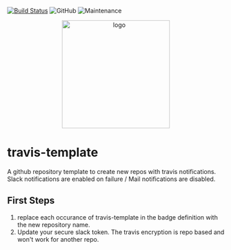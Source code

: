 [![Build Status](https://travis-ci.com/ckaserer/travis-template.svg?branch=master)](https://travis-ci.com/ckaserer/travis-template)
![GitHub](https://img.shields.io/github/license/ckaserer/travis-template)
![Maintenance](https://img.shields.io/maintenance/yes/2020)

<p align="center">
<img alt="logo" width=250px src="https://travis-ci.com/images/logos/TravisCI-Full-Color.png">
</p>

# travis-template

A github repository template to create new repos with travis notifications. Slack notifications are enabled on failure / Mail notifications are disabled.

## First Steps

1) replace each occurance of travis-template in the badge definition with the new repository name.
2) Update your secure slack token. The travis encryption is repo based and won't work for another repo.